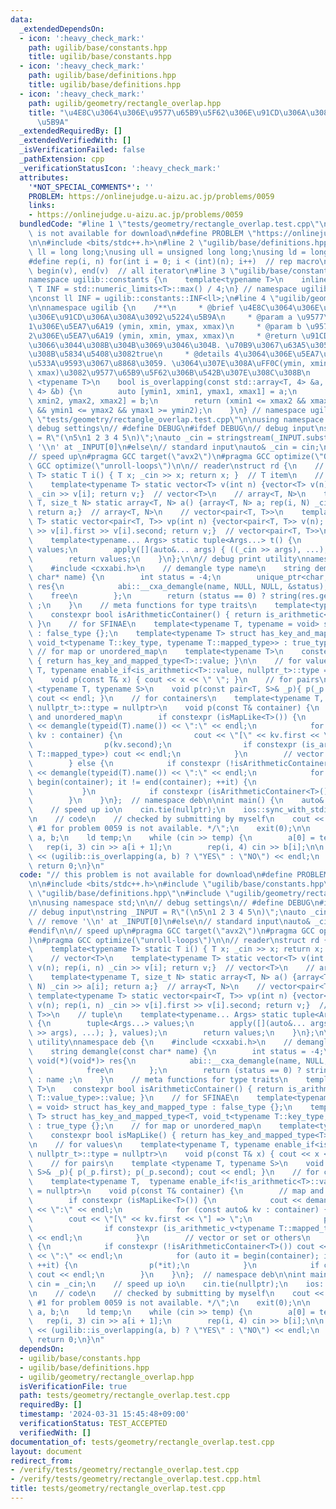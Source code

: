```yaml
---
data:
  _extendedDependsOn:
  - icon: ':heavy_check_mark:'
    path: ugilib/base/constants.hpp
    title: ugilib/base/constants.hpp
  - icon: ':heavy_check_mark:'
    path: ugilib/base/definitions.hpp
    title: ugilib/base/definitions.hpp
  - icon: ':heavy_check_mark:'
    path: ugilib/geometry/rectangle_overlap.hpp
    title: "\u4E8C\u3064\u306E\u9577\u65B9\u5F62\u306E\u91CD\u306A\u308A\u3092\u5224\
      \u5B9A"
  _extendedRequiredBy: []
  _extendedVerifiedWith: []
  _isVerificationFailed: false
  _pathExtension: cpp
  _verificationStatusIcon: ':heavy_check_mark:'
  attributes:
    '*NOT_SPECIAL_COMMENTS*': ''
    PROBLEM: https://onlinejudge.u-aizu.ac.jp/problems/0059
    links:
    - https://onlinejudge.u-aizu.ac.jp/problems/0059
  bundledCode: "#line 1 \"tests/geometry/rectangle_overlap.test.cpp\"\n// this problem\
    \ is not available for download\n#define PROBLEM \"https://onlinejudge.u-aizu.ac.jp/problems/0059\"\
    \n\n#include <bits/stdc++.h>\n#line 2 \"ugilib/base/definitions.hpp\"\n\nusing\
    \ ll = long long;\nusing ull = unsigned long long;\nusing ld = long double;\n\
    #define rep(i, n) for(int i = 0; i < (int)(n); i++)  // rep macro\n#define all(v)\
    \ begin(v), end(v)  // all iterator\n#line 3 \"ugilib/base/constants.hpp\"\n\n\
    namespace ugilib::constants {\n    template<typename T>\n    inline constexpr\
    \ T INF = std::numeric_limits<T>::max() / 4;\n} // namespace ugilib::constants\n\
    \nconst ll INF = ugilib::constants::INF<ll>;\n#line 4 \"ugilib/geometry/rectangle_overlap.hpp\"\
    \n\nnamespace ugilib {\n    /**\n     * @brief \u4E8C\u3064\u306E\u9577\u65B9\u5F62\
    \u306E\u91CD\u306A\u308A\u3092\u5224\u5B9A\n     * @param a \u9577\u65B9\u5F62\
    1\u306E\u5EA7\u6A19 (ymin, xmin, ymax, xmax)\n     * @param b \u9577\u65B9\u5F62\
    2\u306E\u5EA7\u6A19 (ymin, xmin, ymax, xmax)\n     * @return \u91CD\u306A\u3063\
    \u3066\u3044\u308B\u304B\u3069\u3046\u304B. \u70B9\u3067\u63A5\u3057\u3066\u3044\
    \u308B\u5834\u5408\u3082true\n     * @details 4\u3064\u306E\u5EA7\u6A19\u306F\u9589\
    \u533A\u9593\u3067\u8868\u3059. \u3064\u307E\u308A\uFF0C(ymin, xmin)\u3082(ymax,\
    \ xmax)\u3082\u9577\u65B9\u5F62\u306B\u542B\u307E\u308C\u308B\n    */\n    template\
    \ <typename T>\n    bool is_overlapping(const std::array<T, 4> &a, const std::array<T,\
    \ 4> &b) {\n        auto [ymin1, xmin1, ymax1, xmax1] = a;\n        auto [ymin2,\
    \ xmin2, ymax2, xmax2] = b;\n        return (xmin1 <= xmax2 && xmax1 >= xmin2\
    \ && ymin1 <= ymax2 && ymax1 >= ymin2);\n    }\n} // namespace ugilib\n#line 8\
    \ \"tests/geometry/rectangle_overlap.test.cpp\"\n\nusing namespace std;\n\n//\
    \ debug settings\n// #define DEBUG\n#ifdef DEBUG\n// debug input\nstring _INPUT\
    \ = R\"(\n5\n1 2 3 4 5\n)\";\nauto _cin = stringstream(_INPUT.substr(1)); // remove\
    \ '\\n' at _INPUT[0]\n#else\n// standard input\nauto& _cin = cin;\n#endif\n\n\
    // speed up\n#pragma GCC target(\"avx2\")\n#pragma GCC optimize(\"O3\")\n#pragma\
    \ GCC optimize(\"unroll-loops\")\n\n// reader\nstruct rd {\n    // T\n    template<typename\
    \ T> static T i() { T x; _cin >> x; return x; }  // T item\n    // vector<T>\n\
    \    template<typename T> static vector<T> v(int n) {vector<T> v(n); rep(i, n)\
    \ _cin >> v[i]; return v;}  // vector<T>\n    // array<T, N>\n    template<typename\
    \ T, size_t N> static array<T, N> a() {array<T, N> a; rep(i, N) _cin >> a[i];\
    \ return a;}  // array<T, N>\n    // vector<pair<T, T>>\n    template<typename\
    \ T> static vector<pair<T, T>> vp(int n) {vector<pair<T, T>> v(n); rep(i, n) _cin\
    \ >> v[i].first >> v[i].second; return v;}  // vector<pair<T, T>>\n    // tuple\n\
    \    template<typename... Args> static tuple<Args...> t() {\n        tuple<Args...>\
    \ values;\n        apply([](auto&... args) { ((_cin >> args), ...); }, values);\n\
    \        return values;\n    }\n};\n\n// debug print utility\nnamespace deb {\n\
    \    #include <cxxabi.h>\n    // demangle type name\n    string demangle(const\
    \ char* name) {\n        int status = -4;\n        unique_ptr<char, void(*)(void*)>\
    \ res{\n            abi::__cxa_demangle(name, NULL, NULL, &status),\n        \
    \    free\n        };\n        return (status == 0) ? string(res.get()) : name\
    \ ;\n    }\n    // meta functions for type traits\n    template<typename T>\n\
    \    constexpr bool isArithmeticContainer() { return is_arithmetic<typename T::value_type>::value;\
    \ }\n    // for SFINAE\n    template<typename T, typename = void> struct has_key_and_mapped_type\
    \ : false_type {};\n    template<typename T> struct has_key_and_mapped_type<T,\
    \ void_t<typename T::key_type, typename T::mapped_type>> : true_type {};\n   \
    \ // for map or unordered_map\n    template<typename T>\n    constexpr bool isMapLike()\
    \ { return has_key_and_mapped_type<T>::value; }\n\n    // for values\n    template<typename\
    \ T, typename enable_if<is_arithmetic<T>::value, nullptr_t>::type = nullptr>\n\
    \    void p(const T& x) { cout << x << \" \"; }\n    // for pairs\n    template\
    \ <typename T, typename S>\n    void p(const pair<T, S>& _p){ p(_p.first); p(_p.second);\
    \ cout << endl; }\n    // for containers\n    template<typename T,  typename enable_if<!is_arithmetic<T>::value,\
    \ nullptr_t>::type = nullptr>\n    void p(const T& container) {\n        // map\
    \ and unordered_map\n        if constexpr (isMapLike<T>()) {\n            cout\
    \ << demangle(typeid(T).name()) << \":\" << endl;\n            for (const auto&\
    \ kv : container) {\n                cout << \"[\" << kv.first << \"] => \";\n\
    \                p(kv.second);\n                if constexpr (is_arithmetic_v<typename\
    \ T::mapped_type>) cout << endl;\n            }\n        // vector or set or others\n\
    \        } else {\n            if constexpr (!isArithmeticContainer<T>()) cout\
    \ << demangle(typeid(T).name()) << \":\" << endl;\n            for (auto it =\
    \ begin(container); it != end(container); ++it) {\n                p(*it);\n \
    \           }\n            if constexpr (isArithmeticContainer<T>()) cout << endl;\n\
    \        }\n    }\n};  // namespace deb\n\nint main() {\n    auto& cin = _cin;\n\
    \    // speed up io\n    cin.tie(nullptr);\n    ios::sync_with_stdio(false);\n\
    \n    // code\n    // checked by submitting by myself\n    cout << \"/* Test case\
    \ #1 for problem 0059 is not available. */\";\n    exit(0);\n\n    array<ld, 4>\
    \ a, b;\n    ld temp;\n    while (cin >> temp) {\n        a[0] = temp;\n     \
    \   rep(i, 3) cin >> a[i + 1];\n        rep(i, 4) cin >> b[i];\n\n        cout\
    \ << (ugilib::is_overlapping(a, b) ? \"YES\" : \"NO\") << endl;\n    }\n\n   \
    \ return 0;\n}\n"
  code: "// this problem is not available for download\n#define PROBLEM \"https://onlinejudge.u-aizu.ac.jp/problems/0059\"\
    \n\n#include <bits/stdc++.h>\n#include \"ugilib/base/constants.hpp\"\n#include\
    \ \"ugilib/base/definitions.hpp\"\n#include \"ugilib/geometry/rectangle_overlap.hpp\"\
    \n\nusing namespace std;\n\n// debug settings\n// #define DEBUG\n#ifdef DEBUG\n\
    // debug input\nstring _INPUT = R\"(\n5\n1 2 3 4 5\n)\";\nauto _cin = stringstream(_INPUT.substr(1));\
    \ // remove '\\n' at _INPUT[0]\n#else\n// standard input\nauto& _cin = cin;\n\
    #endif\n\n// speed up\n#pragma GCC target(\"avx2\")\n#pragma GCC optimize(\"O3\"\
    )\n#pragma GCC optimize(\"unroll-loops\")\n\n// reader\nstruct rd {\n    // T\n\
    \    template<typename T> static T i() { T x; _cin >> x; return x; }  // T item\n\
    \    // vector<T>\n    template<typename T> static vector<T> v(int n) {vector<T>\
    \ v(n); rep(i, n) _cin >> v[i]; return v;}  // vector<T>\n    // array<T, N>\n\
    \    template<typename T, size_t N> static array<T, N> a() {array<T, N> a; rep(i,\
    \ N) _cin >> a[i]; return a;}  // array<T, N>\n    // vector<pair<T, T>>\n   \
    \ template<typename T> static vector<pair<T, T>> vp(int n) {vector<pair<T, T>>\
    \ v(n); rep(i, n) _cin >> v[i].first >> v[i].second; return v;}  // vector<pair<T,\
    \ T>>\n    // tuple\n    template<typename... Args> static tuple<Args...> t()\
    \ {\n        tuple<Args...> values;\n        apply([](auto&... args) { ((_cin\
    \ >> args), ...); }, values);\n        return values;\n    }\n};\n\n// debug print\
    \ utility\nnamespace deb {\n    #include <cxxabi.h>\n    // demangle type name\n\
    \    string demangle(const char* name) {\n        int status = -4;\n        unique_ptr<char,\
    \ void(*)(void*)> res{\n            abi::__cxa_demangle(name, NULL, NULL, &status),\n\
    \            free\n        };\n        return (status == 0) ? string(res.get())\
    \ : name ;\n    }\n    // meta functions for type traits\n    template<typename\
    \ T>\n    constexpr bool isArithmeticContainer() { return is_arithmetic<typename\
    \ T::value_type>::value; }\n    // for SFINAE\n    template<typename T, typename\
    \ = void> struct has_key_and_mapped_type : false_type {};\n    template<typename\
    \ T> struct has_key_and_mapped_type<T, void_t<typename T::key_type, typename T::mapped_type>>\
    \ : true_type {};\n    // for map or unordered_map\n    template<typename T>\n\
    \    constexpr bool isMapLike() { return has_key_and_mapped_type<T>::value; }\n\
    \n    // for values\n    template<typename T, typename enable_if<is_arithmetic<T>::value,\
    \ nullptr_t>::type = nullptr>\n    void p(const T& x) { cout << x << \" \"; }\n\
    \    // for pairs\n    template <typename T, typename S>\n    void p(const pair<T,\
    \ S>& _p){ p(_p.first); p(_p.second); cout << endl; }\n    // for containers\n\
    \    template<typename T,  typename enable_if<!is_arithmetic<T>::value, nullptr_t>::type\
    \ = nullptr>\n    void p(const T& container) {\n        // map and unordered_map\n\
    \        if constexpr (isMapLike<T>()) {\n            cout << demangle(typeid(T).name())\
    \ << \":\" << endl;\n            for (const auto& kv : container) {\n        \
    \        cout << \"[\" << kv.first << \"] => \";\n                p(kv.second);\n\
    \                if constexpr (is_arithmetic_v<typename T::mapped_type>) cout\
    \ << endl;\n            }\n        // vector or set or others\n        } else\
    \ {\n            if constexpr (!isArithmeticContainer<T>()) cout << demangle(typeid(T).name())\
    \ << \":\" << endl;\n            for (auto it = begin(container); it != end(container);\
    \ ++it) {\n                p(*it);\n            }\n            if constexpr (isArithmeticContainer<T>())\
    \ cout << endl;\n        }\n    }\n};  // namespace deb\n\nint main() {\n    auto&\
    \ cin = _cin;\n    // speed up io\n    cin.tie(nullptr);\n    ios::sync_with_stdio(false);\n\
    \n    // code\n    // checked by submitting by myself\n    cout << \"/* Test case\
    \ #1 for problem 0059 is not available. */\";\n    exit(0);\n\n    array<ld, 4>\
    \ a, b;\n    ld temp;\n    while (cin >> temp) {\n        a[0] = temp;\n     \
    \   rep(i, 3) cin >> a[i + 1];\n        rep(i, 4) cin >> b[i];\n\n        cout\
    \ << (ugilib::is_overlapping(a, b) ? \"YES\" : \"NO\") << endl;\n    }\n\n   \
    \ return 0;\n}\n"
  dependsOn:
  - ugilib/base/constants.hpp
  - ugilib/base/definitions.hpp
  - ugilib/geometry/rectangle_overlap.hpp
  isVerificationFile: true
  path: tests/geometry/rectangle_overlap.test.cpp
  requiredBy: []
  timestamp: '2024-03-31 15:45:48+09:00'
  verificationStatus: TEST_ACCEPTED
  verifiedWith: []
documentation_of: tests/geometry/rectangle_overlap.test.cpp
layout: document
redirect_from:
- /verify/tests/geometry/rectangle_overlap.test.cpp
- /verify/tests/geometry/rectangle_overlap.test.cpp.html
title: tests/geometry/rectangle_overlap.test.cpp
---
```

